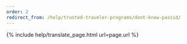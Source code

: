 ```yaml
---
order: 2
redirect_from: /help/trusted-traveler-programs/dont-know-passid/
---
```


{% include help/translate_page.html url=page.url %}

